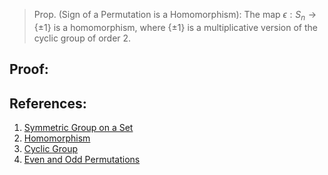 > Prop. (Sign of a Permutation is a Homomorphism): The map $\epsilon: S_{n} \to \{\pm 1\}$ is a homomorphism, where $\{\pm 1\}$ is a multiplicative version of the cyclic group of order 2. 

## Proof:

## References:
1. [Symmetric Group on a Set](../Introduction%20to%20Groups/Symmetric%20Group%20on%20a%20Set.md)
2. [Homomorphism](../Introduction%20to%20Groups/Homomorphism.md)
3. [Cyclic Group](../Subgroups/Cyclic%20Group.md)
4. [Even and Odd Permutations](Even%20and%20Odd%20Permutations.md)